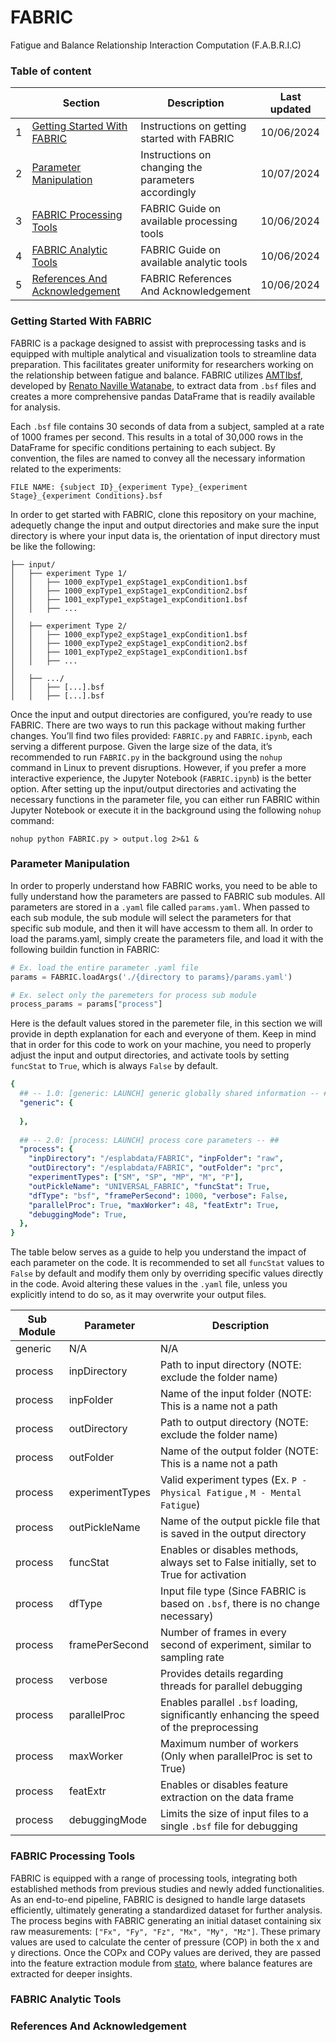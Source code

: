 # FABRIC
Fatigue and Balance Relationship Interaction Computation (F.A.B.R.I.C)

### Table of content

|     | Section                                                                 | Description                                         | Last updated   |
| --- | ----------------------------------------------------------------------- | --------------------------------------------------- | -------------- |
|  1  | [Getting Started With FABRIC](#Getting-Started-With-FABRIC)             | Instructions on getting started with FABRIC         | 10/06/2024     |
|  2  | [Parameter Manipulation](#Parameter-Manipulation)                       | Instructions on changing the parameters accordingly | 10/07/2024     |
|  3  | [FABRIC Processing Tools](#FABRIC-Processing-Tools)                     | FABRIC Guide on available processing tools          | 10/06/2024     |
|  4  | [FABRIC Analytic Tools](#FABRIC-Analytic-Tools)                         | FABRIC Guide on available analytic tools            | 10/06/2024     |
|  5  | [References And Acknowledgement](#References-And-Acknowledgement)       | FABRIC References And Acknowledgement               | 10/06/2024     |

### Getting Started With FABRIC
FABRIC is a package designed to assist with preprocessing tasks and is equipped with multiple analytical and visualization 
tools to streamline data preparation. This facilitates greater uniformity for researchers working on the relationship between
fatigue and balance. FABRIC utilizes [AMTIbsf](https://github.com/BMClab/BMC/blob/master/functions/AMTIbsf.py), developed by
[Renato Naville Watanabe](https://github.com/rnwatanabe), to extract data from `.bsf` files and creates a more comprehensive 
pandas DataFrame that is readily available for analysis.

Each `.bsf` file contains 30 seconds of data from a subject, sampled at a rate of 1000 frames per second. This results in a 
total of 30,000 rows in the DataFrame for specific conditions pertaining to each subject. By convention, the files are named
to convey all the necessary information related to the experiments:

```
FILE NAME: {subject ID}_{experiment Type}_{experiment Stage}_{experiment Conditions}.bsf
```

In order to get started with FABRIC, clone this repository on your machine, adequetly change the input and output directories
and make sure the input directory is where your input data is, the orientation of input directory must be like the following:

```
├── input/
│   ├── experiment Type 1/
│   │   ├── 1000_expType1_expStage1_expCondition1.bsf
│   │   ├── 1000_expType1_expStage1_expCondition2.bsf
│   │   ├── 1001_expType1_expStage1_expCondition1.bsf
│   │   ├── ...
│
│   ├── experiment Type 2/
│   │   ├── 1000_expType2_expStage1_expCondition1.bsf
│   │   ├── 1000_expType2_expStage1_expCondition2.bsf
│   │   ├── 1001_expType2_expStage1_expCondition1.bsf
│   │   ├── ...
│
│   ├── .../
│   │   ├── [...].bsf
│   │   ├── [...].bsf
```

Once the input and output directories are configured, you’re ready to use FABRIC. There are two ways to run this package without
making further changes. You’ll find two files provided: `FABRIC.py` and `FABRIC.ipynb`, each serving a different purpose. Given 
the large size of the data, it’s recommended to run `FABRIC.py` in the background using the `nohup` command in Linux to prevent 
disruptions. However, if you prefer a more interactive experience, the Jupyter Notebook (`FABRIC.ipynb`) is the better option. 
After setting up the input/output directories and activating the necessary functions in the parameter file, you can either run 
FABRIC within Jupyter Notebook or execute it in the background using the following `nohup` command:

```linux
nohup python FABRIC.py > output.log 2>&1 &
```

### Parameter Manipulation
In order to properly understand how FABRIC works, you need to be able to fully understand how the parameters are passed to 
FABRIC sub modules. All parameters are stored in a `.yaml` file called `params.yaml`. When passed to each sub module, the
sub module will select the parameters for that specific sub module, and then it will have accessm to them all. In order to 
load the params.yaml, simply create the parameters file, and load it with the following buildin function in FABRIC:

```python
# Ex. load the entire parameter .yaml file
params = FABRIC.loadArgs('./{directory to params}/params.yaml')

# Ex. select only the paremeters for process sub module
process_params = params["process"]
```

Here is the default values stored in the paremeter file, in this section we will provide in depth explanation for each and
everyone of them. Keep in mind that in order for this code to work on your machine, you need to properly adjust the input
and output directories, and activate tools by setting `funcStat` to `True`, which is always `False` by default.
```yaml
{
  ## -- 1.0: [generic: LAUNCH] generic globally shared information -- ##
  "generic": {
    
  },
  
  ## -- 2.0: [process: LAUNCH] process core parameters -- ##
  "process": {
    "inpDirectory": "/esplabdata/FABRIC", "inpFolder": "raw",
    "outDirectory": "/esplabdata/FABRIC", "outFolder": "prc",
    "experimentTypes": ["SM", "SP", "MP", "M", "P"],
    "outPickleName": "UNIVERSAL_FABRIC", "funcStat": True,
    "dfType": "bsf", "framePerSecond": 1000, "verbose": False,
    "parallelProc": True, "maxWorker": 48, "featExtr": True,
    "debuggingMode": True,
  },
}
```

The table below serves as a guide to help you understand the impact of each parameter on the code. It is recommended to set all
`funcStat` values to `False` by default and modify them only by overriding specific values directly in the code. Avoid 
altering these values in the `.yaml` file, unless you explicitly intend to do so, as it may overwrite your output files.

| Sub Module | Parameter                 | Description                                                                             |
| ---------- | ------------------------- | --------------------------------------------------------------------------------------  |
| generic    | N/A                       | N/A                                                                                     |
| process    | inpDirectory              | Path to input directory (NOTE: exclude the folder name)                                 |
| process    | inpFolder                 | Name of the input folder (NOTE: This is a name not a path                               |
| process    | outDirectory              | Path to output directory (NOTE: exclude the folder name)                                |
| process    | outFolder                 | Name of the output folder (NOTE: This is a name not a path                              |
| process    | experimentTypes           | Valid experiment types (Ex. `P - Physical Fatigue` , `M - Mental Fatigue`)              |
| process    | outPickleName             | Name of the output pickle file that is saved in the output directory                    |
| process    | funcStat                  | Enables or disables methods, always set to False initially, set to True for activation  |
| process    | dfType                    | Input file type (Since FABRIC is based on `.bsf`, there is no change necessary)         |
| process    | framePerSecond            | Number of frames in every second of experiment, similar to sampling rate                |
| process    | verbose                   | Provides details regarding threads for parallel debugging                               |
| process    | parallelProc              | Enables parallel `.bsf` loading, significantly enhancing the speed of the preprocessing |
| process    | maxWorker                 | Maximum number of workers (Only when parallelProc is set to True)                       |
| process    | featExtr                  | Enables or disables feature extraction on the data frame                                |
| process    | debuggingMode             | Limits the size of input files to a single `.bsf` file for debugging                    |


### FABRIC Processing Tools
FABRIC is equipped with a range of processing tools, integrating both established methods from previous studies and newly added 
functionalities. As an end-to-end pipeline, FABRIC is designed to handle large datasets efficiently, ultimately generating a standardized
dataset for further analysis. The process begins with FABRIC generating an initial dataset containing six raw measurements: 
`["Fx", "Fy", "Fz", "Mx", "My", "Mz"]`. These primary values are used to calculate the center of pressure (COP) in both the x and y directions. 
Once the COPx and COPy values are derived, they are passed into the feature extraction module from [stato](add-reference-fix-me), where balance
features are extracted for deeper insights.


### FABRIC Analytic Tools


### References And Acknowledgement